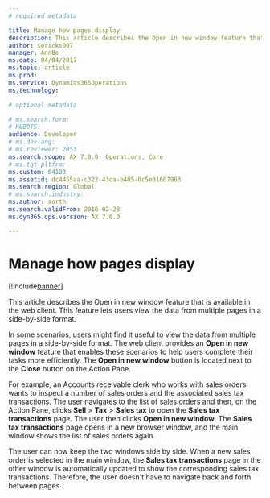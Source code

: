 ```yaml
---
# required metadata

title: Manage how pages display
description: This article describes the Open in new window feature that is available in the web client. This feature lets users view the data from multiple pages in a side-by-side format.
author: sericks007
manager: AnnBe
ms.date: 04/04/2017
ms.topic: article
ms.prod: 
ms.service: Dynamics365Operations
ms.technology: 

# optional metadata

# ms.search.form: 
# ROBOTS: 
audience: Developer
# ms.devlang: 
# ms.reviewer: 2051
ms.search.scope: AX 7.0.0, Operations, Core
# ms.tgt_pltfrm: 
ms.custom: 64183
ms.assetid: dc4455aa-c322-43ca-b485-0c5e01607963
ms.search.region: Global
# ms.search.industry: 
ms.author: aorth
ms.search.validFrom: 2016-02-28
ms.dyn365.ops.version: AX 7.0.0

---
```


# Manage how pages display

[!include[banner](../includes/banner.md)]


This article describes the Open in new window feature that is available in the web client. This feature lets users view the data from multiple pages in a side-by-side format.

In some scenarios, users might find it useful to view the data from multiple pages in a side-by-side format. The web client provides an **Open in new window** feature that enables these scenarios to help users complete their tasks more efficiently. The **Open in new window** button is located next to the **Close** button on the Action Pane. 

For example, an Accounts receivable clerk who works with sales orders wants to inspect a number of sales orders and the associated sales tax transactions. The user navigates to the list of sales orders and then, on the Action Pane, clicks **Sell** &gt; **Tax** &gt; **Sales tax** to open the **Sales tax transactions** page. The user then clicks **Open in new window**. The **Sales tax transactions** page opens in a new browser window, and the main window shows the list of sales orders again. 

The user can now keep the two windows side by side. When a new sales order is selected in the main window, the **Sales tax transactions** page in the other window is automatically updated to show the corresponding sales tax transactions. Therefore, the user doesn't have to navigate back and forth between pages.



